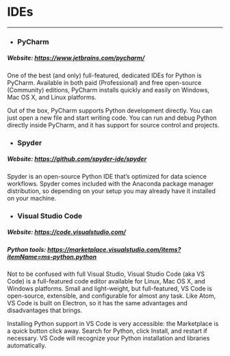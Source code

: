 # IDEs
---

- ### PyCharm
##### Website: https://www.jetbrains.com/pycharm/

One of the best (and only) full-featured, dedicated IDEs for Python is PyCharm. Available in both paid (Professional) and free open-source (Community) editions, PyCharm installs quickly and easily on Windows, Mac OS X, and Linux platforms.

Out of the box, PyCharm supports Python development directly. You can just open a new file and start writing code. You can run and debug Python directly inside PyCharm, and it has support for source control and projects.

- ### Spyder
##### Website: https://github.com/spyder-ide/spyder

Spyder is an open-source Python IDE that’s optimized for data science workflows. Spyder comes included with the Anaconda package manager distribution, so depending on your setup you may already have it installed on your machine.

- ### Visual Studio Code
##### Website: https://code.visualstudio.com/
##### Python tools: https://marketplace.visualstudio.com/items?itemName=ms-python.python

Not to be confused with full Visual Studio, Visual Studio Code (aka VS Code) is a full-featured code editor available for Linux, Mac OS X, and Windows platforms. Small and light-weight, but full-featured, VS Code is open-source, extensible, and configurable for almost any task. Like Atom, VS Code is built on Electron, so it has the same advantages and disadvantages that brings.

Installing Python support in VS Code is very accessible: the Marketplace is a quick button click away. Search for Python, click Install, and restart if necessary. VS Code will recognize your Python installation and libraries automatically.